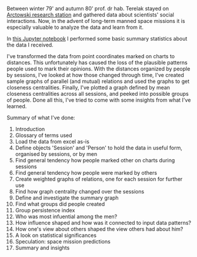 Between winter 79' and autumn 80' prof. dr hab. Terelak stayed on [Arctowski research station](https://en.wikipedia.org/wiki/Henryk_Arctowski_Polish_Antarctic_Station) and gathered data about scientists' social interactions. Now, in the advent of long-term manned space missions it is especially valuable to analyze the data and learn from it.

In [this Jupyter notebook](https://github.com/marcindahlen/Antarctica_research_2020/blob/master/notebook.ipynb) I performed some basic summary statistics about the data I received.

I've transformed the data from point coordinates marked on charts to distances. This unfortunately has caused the loss of the plausible patterns people used to mark their opinions. With the distances organized by people by sessions, I've looked at how those changed through time, I've created sample graphs of parallel (and mutual) relations and used the graphs to get closeness centralities. Finally, I've plotted a graph defined by mean closeness centralities across all sessions, and peeked into possible groups of people. Done all this, I've tried to come with some insights from what I've learned.

Summary of what I've done:
1. Introduction
1. Glossary of terms used
1. Load the data from excel as-is
1. Define objects 'Session' and 'Person' to hold the data in useful form, organised by sessions, or by men
1. Find general tendency how people marked other on charts during sessions
1. Find general tendency how people were marked by others
1. Create weighted graphs of relations, one for each session for further use
1. Find how graph centrality changed over the sessions
1. Define and investigate the summary graph
1. Find what groups did people created
1. Group persistence index
1. Who was most infuential among the men?
1. How influence shaped and how was it connected to input data patterns?
1. How one's view about others shaped the view others had about him?
1. A look on statistical significances
1. Speculation: space mission predictions
1. Summary and insights
